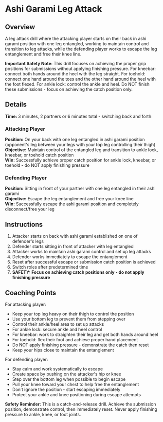 # Ashi Garami Leg Attack

## Overview
A leg attack drill where the attacking player starts on their back in ashi garami position with one leg entangled, working to maintain control and transition to leg attacks, while the defending player works to escape the leg entanglement and free their knee line.

**Important Safety Note:** This drill focuses on achieving the proper grip positions for submissions without applying finishing pressure. For kneebar: connect both hands around the heel with the leg straight. For toehold: connect one hand around the toes and the other hand around the heel with the foot flexed. For ankle lock: control the ankle and heel. Do NOT finish these submissions - focus on achieving the catch position only.

## Details
**Time:** 3 minutes, 2 partners or 6 minutes total - switching back and forth

### Attacking Player
**Position:** On your back with one leg entangled in ashi garami position (opponent's leg between your legs with your top leg controlling their thigh)  
**Objective:** Maintain control of the entangled leg and transition to ankle lock, kneebar, or toehold catch position  
**Win:** Successfully achieve proper catch position for ankle lock, kneebar, or toehold - do NOT apply finishing pressure

### Defending Player  
**Position:** Sitting in front of your partner with one leg entangled in their ashi garami  
**Objective:** Escape the leg entanglement and free your knee line  
**Win:** Successfully escape the ashi garami position and completely disconnect/free your leg

## Instructions
1. Attacker starts on back with ashi garami established on one of defender's legs
2. Defender starts sitting in front of attacker with leg entangled
3. Attacker works to maintain ashi garami control and set up leg attacks
4. Defender works immediately to escape the entanglement
5. Reset after successful escape or submission catch position is achieved  
6. Switch roles after predetermined time
7. **SAFETY: Focus on achieving catch positions only - do not apply finishing pressure**

## Coaching Points
For attacking player:
- Keep your top leg heavy on their thigh to control the position
- Use your bottom leg to prevent them from stepping over
- Control their ankle/heel area to set up attacks
- For ankle lock: secure ankle and heel control
- For kneebar: work to straighten their leg and get both hands around heel
- For toehold: flex their foot and achieve proper hand placement
- Do NOT apply finishing pressure - demonstrate the catch then reset
- Keep your hips close to maintain the entanglement

For defending player:
- Stay calm and work systematically to escape
- Create space by pushing on the attacker's hip or knee
- Step over the bottom leg when possible to begin escape
- Pull your knee toward your chest to help free the entanglement
- Don't ignore the position - start escaping immediately
- Protect your ankle and knee positioning during escape attempts

**Safety Reminder:** This is a catch-and-release drill. Achieve the submission position, demonstrate control, then immediately reset. Never apply finishing pressure to ankle, knee, or foot joints.